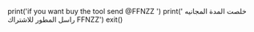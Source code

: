 print('if you want buy the tool send @FFNZZ ')
print(' خلصت المدة المجانيه راسل المطور للاشتراك FFNZZ')
exit()
